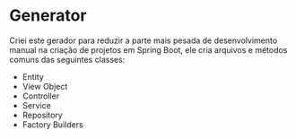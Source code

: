 # Generator

Criei este gerador para reduzir a parte mais pesada de desenvolvimento manual na criação de projetos em Spring Boot, ele cria arquivos e métodos comuns das
seguintes classes:
  - Entity
  - View Object
  - Controller
  - Service
  - Repository
  - Factory Builders
